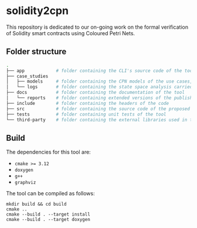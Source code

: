 # solidity2cpn

This repository is dedicated to our on-going work on the formal verification of
Solidity smart contracts using Coloured Petri Nets.

## Folder structure


```bash
.
├── app            # folder containing the CLI's source code of the tool
├── case_studies
│   ├── models     # folder containing the CPN models of the use cases, designed using CPN Tools
│   └── logs       # folder containing the state space analysis carried out by CPN Tools for the use cases
├── docs           # folder containing the documentation of the tool
│   └── reports    # folder containing extended versions of the published papers
├── include        # folder containing the headers of the code
├── src            # folder containing the source code of the proposed Solidity-to-CPN transformation
├── tests          # folder containing unit tests of the tool
└── third-party    # folder containing the external libraries used in the tool
```

## Build

The dependencies for this tool are:

- `cmake >= 3.12`
- `doxygen`
- `g++`
- `graphviz`

The tool can be compiled as follows:

```
mkdir build && cd build
cmake ..
cmake --build . --target install
cmake --build . --target doxygen
```